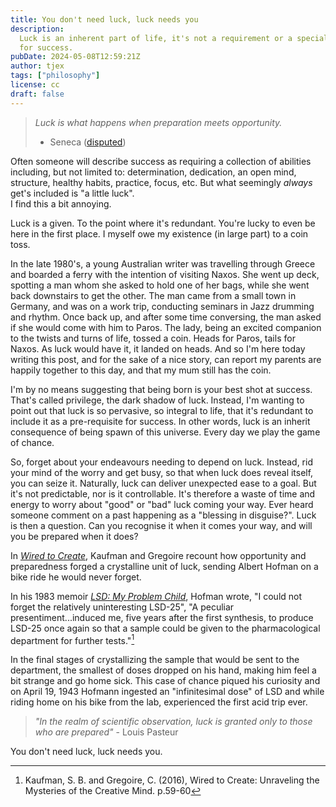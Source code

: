 ```yaml
---
title: You don't need luck, luck needs you
description:
  Luck is an inherent part of life, it's not a requirement or a special trick
  for success.
pubDate: 2024-05-08T12:59:21Z
author: tjex
tags: ["philosophy"]
license: cc
draft: false
---
```


> _Luck is what happens when preparation meets opportunity._
>
> - Seneca ([disputed](https://en.wikiquote.org/wiki/Seneca_the_Younger))

Often someone will describe success as requiring a collection of abilities
including, but not limited to: determination, dedication, an open mind,
structure, healthy habits, practice, focus, etc. But what seemingly _always_
get's included is "a little luck".\
I find this a bit annoying.

Luck is a given. To the point where it's redundant. You're lucky to even be here
in the first place. I myself owe my existence (in large part) to a coin toss.

In the late 1980's, a young Australian writer was travelling through Greece and
boarded a ferry with the intention of visiting Naxos. She went up deck, spotting
a man whom she asked to hold one of her bags, while she went back downstairs to
get the other. The man came from a small town in Germany, and was on a work
trip, conducting seminars in Jazz drumming and rhythm. Once back up, and after
some time conversing, the man asked if she would come with him to Paros. The
lady, being an excited companion to the twists and turns of life, tossed a coin.
Heads for Paros, tails for Naxos. As luck would have it, it landed on heads. And
so I'm here today writing this post, and for the sake of a nice story, can
report my parents are happily together to this day, and that my mum still has
the coin.

I'm by no means suggesting that being born is your best shot at success. That's
called privilege, the dark shadow of luck. Instead, I'm wanting to point out
that luck is so pervasive, so integral to life, that it's redundant to include
it as a pre-requisite for success. In other words, luck is an inherit
consequence of being spawn of this universe. Every day we play the game of
chance.

So, forget about your endeavours needing to depend on luck. Instead, rid your
mind of the worry and get busy, so that when luck does reveal itself, you can
seize it. Naturally, luck can deliver unexpected ease to a goal. But it's not
predictable, nor is it controllable. It's therefore a waste of time and energy
to worry about "good" or "bad" luck coming your way. Ever heard someone comment
on a past happening as a "blessing in disguise?". Luck is then a question. Can
you recognise it when it comes your way, and will you be prepared when it does?

In
[_Wired to Create_](https://www.penguinrandomhouse.com/books/317947/wired-to-create-by-scott-barry-kaufman-and-carolyn-gregoire/),
Kaufman and Gregoire recount how opportunity and preparedness forged a
crystalline unit of luck, sending Albert Hofman on a bike ride he would never
forget.

In his 1983 memoir
[_LSD: My Problem Child_](https://archive.org/details/lsdmyproblemchil0000hofm_g1j0),
Hofman wrote, "I could not forget the relatively uninteresting LSD-25", "A
peculiar presentiment...induced me, five years after the first synthesis, to
produce LSD-25 once again so that a sample could be given to the pharmacological
department for further tests."[^1]

In the final stages of crystallizing the sample that would be sent to the
department, the smallest of doses dropped on his hand, making him feel a bit
strange and go home sick. This case of chance piqued his curiosity and on April
19, 1943 Hofmann ingested an "infinitesimal dose" of LSD and while riding home
on his bike from the lab, experienced the first acid trip ever.

> _"In the realm of scientific observation, luck is granted only to those who
> are prepared"_ - Louis Pasteur

You don't need luck, luck needs you.

[^1]:
    Kaufman, S. B. and Gregoire, C. (2016), Wired to Create: Unraveling the
    Mysteries of the Creative Mind. p.59-60

